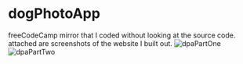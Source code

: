 # dogPhotoApp
freeCodeCamp mirror that I coded without looking at the source code.
attached are screenshots of the website I built out.
![dpaPartOne](https://github.com/ericperez13/dogPhotoApp/assets/137220167/c188cb18-923b-45e5-bdce-62086591d044)
![dpaPartTwo](https://github.com/ericperez13/dogPhotoApp/assets/137220167/7c553f25-a699-484f-8c2a-0956d13d0bbc)
